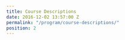 ```yaml
---
title: Course Descriptions
date: 2016-12-02 13:57:00 Z
permalink: "/program/course-descriptions/"
position: 2
---
```


